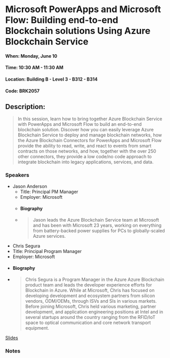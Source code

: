 # Microsoft PowerApps and Microsoft Flow: Building end-to-end Blockchain solutions Using Azure Blockchain Service
#### When:	Monday, June 10
#### Time:	10:30 AM - 11:30 AM
#### Location:	Building B - Level 3 - B312 - B314
#### Code:	BRK2057

## Description:
> In this session, learn how to bring together Azure Blockchain Service with PowerApps and Microsoft Flow to build an end-to-end blockchain solution. Discover how you can easily leverage Azure Blockchain Service to deploy and manage blockchain networks, how the Azure Blockchain Connectors for PowerApps and Microsoft Flow provide the ability to read, write, and react to events from smart contracts on those networks, and how, together with the over 250 other connectors, they provide a low code/no code approach to integrate blockchain into legacy applications, services, and data.

### Speakers
* Jason Anderson
  * Title: Principal PM Manager
  * Employer: Microsoft
  * #### Biography
   * > Jason leads the Azure Blockchain Service team at Microsoft and has been with Microsoft 23 years, working on everything from battery-backed power supplies for PCs to globally-scaled Azure services.
* Chris Segura
 * Title: Principal Program Manager
 * Employer: Microsoft
 * #### Biography
  * > Chris Segura is a Program Manager in the Azure Azure Blockchain product team and leads the developer experience efforts for Blockchain in Azure. While at Microsoft, Chris has focused on developing development and ecosystem partners from silicon vendors, ODM/OEMs, through ISVs and SIs in various markets. Before joining Microsoft, Chris held various marketing, partner development, and application engineering positions at Intel and in several startups around the country ranging from the RFID/IoT space to optical communication and core network transport equipment.


[Slides](https://google.com)


### Notes

